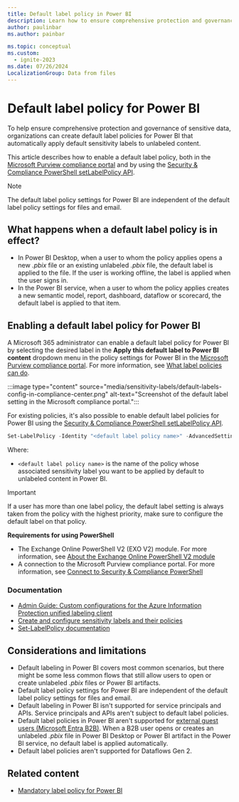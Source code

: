 ```yaml
---
title: Default label policy in Power BI
description: Learn how to ensure comprehensive protection and governance of sensitive data by enabling a default label policy with Power BI.
author: paulinbar
ms.author: painbar

ms.topic: conceptual
ms.custom:
  - ignite-2023
ms.date: 07/26/2024
LocalizationGroup: Data from files
---
```


# Default label policy for Power BI

To help ensure comprehensive protection and governance of sensitive data, organizations can create default label policies for Power BI that automatically apply default sensitivity labels to unlabeled content.

This article describes how to enable a default label policy, both in the [Microsoft Purview compliance portal](https://compliance.microsoft.com/informationprotection) and by using the [Security & Compliance PowerShell setLabelPolicy API](/powershell/module/exchange/set-labelpolicy).

>[!NOTE]
> The default label policy settings for Power BI are independent of the default label policy settings for files and email.

## What happens when a default label policy is in effect?

* In Power BI Desktop, when a user to whom the policy applies opens a new *.pbix* file or an existing unlabeled *.pbix* file, the default label is applied to the file. If the user is working offline, the label is applied when the user signs in.
* In the Power BI service, when a user to whom the policy applies creates a new semantic model, report, dashboard, dataflow or scorecard, the default label is applied to that item.

## Enabling a default label policy for Power BI

A Microsoft 365 administrator can enable a default label policy for Power BI by selecting the desired label in the **Apply this default label to Power BI content** dropdown menu in the policy settings for Power BI in the [Microsoft Purview compliance portal](https://compliance.microsoft.com/informationprotection). For more information, see [What label policies can do](/microsoft-365/compliance/sensitivity-labels#what-label-policies-can-do).

:::image type="content" source="media/sensitivity-labels/default-labels-config-in-compliance-center.png" alt-text="Screenshot of the default label setting in the Microsoft compliance portal.":::

For existing policies, it's also possible to enable default label policies for Power BI using the [Security & Compliance PowerShell setLabelPolicy API](/powershell/module/exchange/set-labelpolicy).

```powershell
Set-LabelPolicy -Identity "<default label policy name>" -AdvancedSettings @{powerbidefaultlabelid="<LabelId>"}
```

Where:

* `<default label policy name>` is the name of the policy whose associated sensitivity label you want to be applied by default to unlabeled content in Power BI.

>[!IMPORTANT]
>If a user has more than one label policy, the default label setting is always taken from the policy with the highest priority, make sure to configure the default label on that policy.

**Requirements for using PowerShell**

* The Exchange Online PowerShell V2 (EXO V2) module. For more information, see [About the Exchange Online PowerShell V2 module](/powershell/exchange/exchange-online-powershell-v2#install-and-maintain-the-exo-v2-module)
* A connection to the Microsoft Purview compliance portal. For more information, see [Connect to Security & Compliance PowerShell](/powershell/exchange/connect-to-scc-powershell)

### Documentation

* [Admin Guide: Custom configurations for the Azure Information Protection unified labeling client](/azure/information-protection/rms-client/clientv2-admin-guide-customizations#available-advanced-settings-for-labels)
* [Create and configure sensitivity labels and their policies](/microsoft-365/compliance/create-sensitivity-labels#use-powershell-for-sensitivity-labels-and-their-policies)
* [Set-LabelPolicy documentation](/powershell/module/exchange/set-labelpolicy)

## Considerations and limitations

* Default labeling in Power BI covers most common scenarios, but there might be some less common flows that still allow users to open or create unlabeled *.pbix* files or Power BI artifacts.
* Default label policy settings for Power BI are independent of the default label policy settings for files and email.
* Default labeling in Power BI isn't supported for service principals and APIs. Service principals and APIs aren't subject to default label policies.
* Default label policies in Power BI aren't supported for [external guest users (Microsoft Entra B2B)](/power-bi/enterprise/service-admin-azure-ad-b2b). When a B2B user opens or creates an unlabeled *.pbix* file in Power BI Desktop or Power BI artifact in the Power BI service, no default label is applied automatically.
* Default label policies aren't supported for Dataflows Gen 2.

## Related content

* [Mandatory label policy for Power BI](service-security-sensitivity-label-mandatory-label-policy.md)
